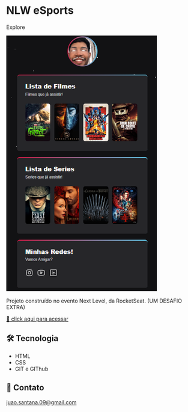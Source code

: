 # NLW eSports
Explore

![preview](.github/preview.png)

Projeto construído no evento Next Level, da RocketSeat. (UM DESAFIO EXTRA)

[🔗 click aqui para acessar](https://juao-m-santana.github.io/NewChallenge/)

## 🛠 Tecnologia

- HTML
- CSS
- GIT e GIThub

## 🤖 Contato

juao.santana.09@gmail.com

